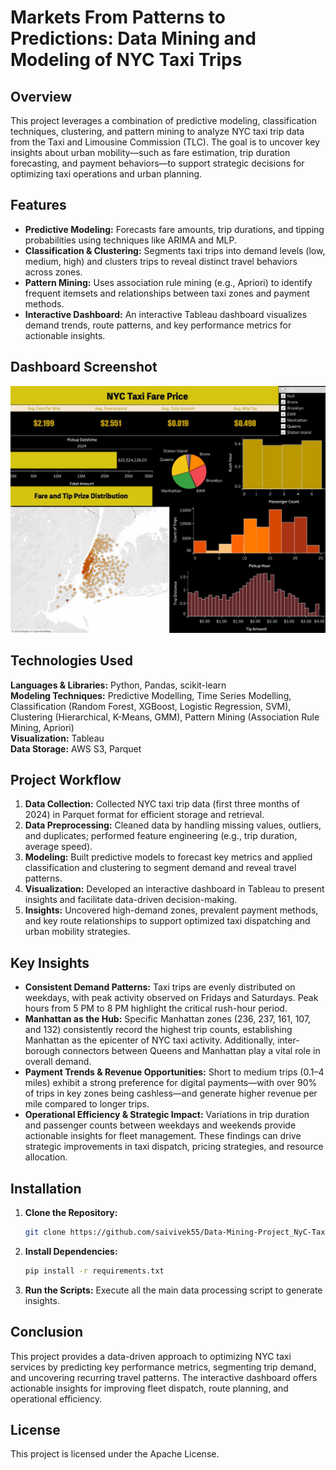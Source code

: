 # Markets From Patterns to Predictions: Data Mining and Modeling of NYC Taxi Trips

## Overview
This project leverages a combination of predictive modeling, classification techniques, clustering, and pattern mining to analyze NYC taxi trip data from the Taxi and Limousine Commission (TLC). The goal is to uncover key insights about urban mobility—such as fare estimation, trip duration forecasting, and payment behaviors—to support strategic decisions for optimizing taxi operations and urban planning.

## Features
- **Predictive Modeling:** Forecasts fare amounts, trip durations, and tipping probabilities using techniques like ARIMA and MLP.
- **Classification & Clustering:** Segments taxi trips into demand levels (low, medium, high) and clusters trips to reveal distinct travel behaviors across zones.
- **Pattern Mining:** Uses association rule mining (e.g., Apriori) to identify frequent itemsets and relationships between taxi zones and payment methods.
- **Interactive Dashboard:** An interactive Tableau dashboard visualizes demand trends, route patterns, and key performance metrics for actionable insights.

## Dashboard Screenshot
![Dashboard Screenshot](NYC_Taxi.jpg)

## Technologies Used
**Languages & Libraries:** Python, Pandas, scikit-learn  
**Modeling Techniques:** Predictive Modelling, Time Series Modelling, Classification (Random Forest, XGBoost, Logistic Regression, SVM), Clustering (Hierarchical, K-Means, GMM), Pattern Mining (Association Rule Mining, Apriori)  
**Visualization:** Tableau  
**Data Storage:** AWS S3, Parquet

## Project Workflow
1. **Data Collection:** Collected NYC taxi trip data (first three months of 2024) in Parquet format for efficient storage and retrieval.
2. **Data Preprocessing:** Cleaned data by handling missing values, outliers, and duplicates; performed feature engineering (e.g., trip duration, average speed).
3. **Modeling:** Built predictive models to forecast key metrics and applied classification and clustering to segment demand and reveal travel patterns.
4. **Visualization:** Developed an interactive dashboard in Tableau to present insights and facilitate data-driven decision-making.
5. **Insights:** Uncovered high-demand zones, prevalent payment methods, and key route relationships to support optimized taxi dispatching and urban mobility strategies.

## Key Insights
- **Consistent Demand Patterns:** Taxi trips are evenly distributed on weekdays, with peak activity observed on Fridays and Saturdays. Peak hours from 5 PM to 8 PM highlight the critical rush-hour period.
- **Manhattan as the Hub:** Specific Manhattan zones (236, 237, 161, 107, and 132) consistently record the highest trip counts, establishing Manhattan as the epicenter of NYC taxi activity. Additionally, inter-borough connectors between Queens and Manhattan play a vital role in overall demand.
- **Payment Trends & Revenue Opportunities:** Short to medium trips (0.1–4 miles) exhibit a strong preference for digital payments—with over 90% of trips in key zones being cashless—and generate higher revenue per mile compared to longer trips.
- **Operational Efficiency & Strategic Impact:** Variations in trip duration and passenger counts between weekdays and weekends provide actionable insights for fleet management. These findings can drive strategic improvements in taxi dispatch, pricing strategies, and resource allocation.

## Installation
1. **Clone the Repository:**
   ```bash
   git clone https://github.com/saivivek55/Data-Mining-Project_NyC-Taxi.git

2. **Install Dependencies:**
   ```bash
   pip install -r requirements.txt

3. **Run the Scripts:** Execute all the main data processing script to generate insights.

## Conclusion
This project provides a data-driven approach to optimizing NYC taxi services by predicting key performance metrics, segmenting trip demand, and uncovering recurring travel patterns. The interactive dashboard offers actionable insights for improving fleet dispatch, route planning, and operational efficiency.

## License
This project is licensed under the Apache License.
